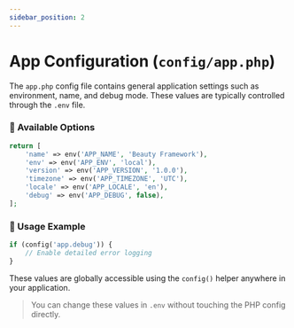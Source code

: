 ```yaml
---
sidebar_position: 2
---
```


# App Configuration (`config/app.php`)

The `app.php` config file contains general application settings such as environment, name, and debug mode. These values are typically controlled through the `.env` file.

### 🔧 Available Options

```php
return [
    'name' => env('APP_NAME', 'Beauty Framework'),
    'env' => env('APP_ENV', 'local'),
    'version' => env('APP_VERSION', '1.0.0'),
    'timezone' => env('APP_TIMEZONE', 'UTC'),
    'locale' => env('APP_LOCALE', 'en'),
    'debug' => env('APP_DEBUG', false),
];
```

### 🧪 Usage Example

```php
if (config('app.debug')) {
    // Enable detailed error logging
}
```

These values are globally accessible using the `config()` helper anywhere in your application.

> You can change these values in `.env` without touching the PHP config directly.
